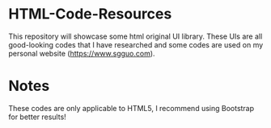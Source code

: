 # HTML-Code-Resources
This repository will showcase some html original UI library.
These UIs are all good-looking codes that I have researched and some codes are used on my personal website (https://www.sgguo.com).
# Notes
These codes are only applicable to HTML5, I recommend using Bootstrap for better results!
